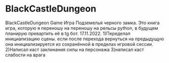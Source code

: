 # BlackCastleDungeon
BlackCastleDungeon Game
Игра Подземелья черного замка.
Это книга игра, которую я переношу на переношу на рельсы python,
в будущем планирую превартить её в tg бот.
17.11.2022. 
1)Переделал инициализацию сцены. если после перехода вернуться на предыдущую она инициализируется из сохранённой в пределах игровой сессии.
2)Написал каст заклинания силы на персонажа
3)написал каст слабости на врага
